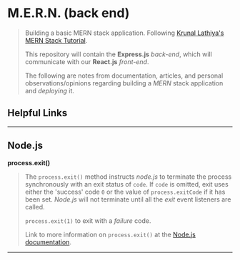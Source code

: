 M.E.R.N. (back end)
===================
> Building a basic MERN stack application. Following [Krunal Lathiya's MERN Stack Tutorial](https://appdividend.com/2017/06/28/mern-stack-tutorial/?utm_source=hashnode.com).
>
> This repository will contain the **Express.js** *back-end*, which will communicate with our **React.js** *front-end*.
>
> The following are notes from documentation, articles, and personal observations/opinions regarding building a *MERN* stack application and *deploying* it.
>

Helpful Links
-------------
>  
>

----------


Node.js
-------------
>  
**process.exit()**
>
> The ```process.exit()``` method instructs *node.js* to terminate the process synchronously with an exit status of ```code```. If ```code``` is omitted, exit uses either the 'success' code ```0``` or the value of ```process.exitCode``` if it has been set. *Node.js* will not terminate until all the *exit* event listeners are called.
>
>  ```process.exit(1)``` to exit with a *failure* code.
>  
>  Link to more information on ```process.exit()``` at the [Node.js documentation](https://nodejs.org/api/process.html#process_process_exit_code).
>  

----------
